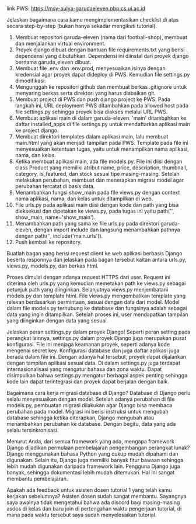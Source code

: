 link PWS: https://msy-aulya-garudaeleven.pbp.cs.ui.ac.id

Jelaskan bagaimana cara kamu mengimplementasikan checklist di atas secara step-by-step (bukan hanya sekadar mengikuti tutorial).
 1. Membuat repositori garuda-eleven (nama dari football-shop), membuat dan menjalankan virtual environment.
 2. Proyek django dibuat dengan bantuan file requirements.txt yang berisi dependensi yang dibutuhkan. Dependensi ini diinstal dan proyek django bernama garuda_eleven dibuat.
 3. Membuat file .env dan .env.prod, menyesuaikan isinya dengan kredensial agar proyek dapat dideploy di PWS. Kemudian file settings.py dimodifikasi.
 4. Mengunggah ke repositori github dan membuat berkas .gitignore untuk menyaring berkas serta direktori yang harus diabaikan git.
 5. Membuat project di PWS dan push django project ke PWS. Pada langkah ini, URL deployment PWS ditambahkan pada allowed host pada file settings.py sehingga proyek bisa diakses melalui URL PWS.
 6. Membuat aplikasi main di dalam garuda-eleven. 'main' ditambahkan ke daftar installed_apps di file settings.py untuk mendaftarkan aplikasi main ke project django.
 7. Membuat direktori templates dalam aplikasi main, lalu membuat main.html yang akan menjadi tampilan pada PWS. Template pada file ini menyesuaikan ketentuan tugas, yaitu untuk menampilkan nama aplikasi, nama, dan kelas.
 8. Ketika membuat aplikasi main, ada file models.py. File ini diisi dengan class Product yang memiliki atribut name, price, description, thumbnail, category, is_featured, dan stock sesuai tipe masing-masing. Setelah melakukan perubahan, membuat dan menerapkan migrasi model agar perubahan tercatat di basis data.
 9. Menambahkan fungsi show_main pada file views.py dengan context nama aplikasi, nama, dan kelas untuk ditampilkan di web.
 10. File urls.py pada aplikasi main diisi dengan kode dan path yang bisa dieksekusi dan dipetakan ke views.py, pada tugas ini yaitu path('', show_main, name='show_main').
 11. Menambahkan path yang sama ke file urls.py pada direktori garuda-eleven, dengan import include dan langsung menambahkan pathnya dengan path('', include('main.urls')).
 12. Push kembali ke repository.

Buatlah bagan yang berisi request client ke web aplikasi berbasis Django beserta responnya dan jelaskan pada bagan tersebut kaitan antara urls.py, views.py, models.py, dan berkas html.

 Proses dimulai dengan adanya request HTTPS dari user. Request ini diterima oleh urls.py yang kemudian memetakan path ke views.py sebagai petunjuk path yang diinginkan. Selanjutnya views.py menjembatani models.py dan template html. File views.py mengembalikan template yang relevan berdasarkan permintaan, sesuai dengan data dari model. Model dalam file models.py terhubung ke database dan fungsinya adalah sebagai data yang ingin ditampilkan. Setelah proses ini, user mendapatkan tampilan yang diinginkan dengan data yang sesuai.

Jelaskan peran settings.py dalam proyek Django!
 Seperti peran setting pada perangkat lainnya, settings.py dalam proyek Django juga merupakan pusat konfigurasi. File ini menjaga keamanan proyek, seperti adanya kode mengenai secret key. Konfigurasi database dan juga daftar aplikasi juga berada dalam file ini. Dengan adanya hal tersebut, proyek dapat dijalankan dengan tampilan aplikasi sesuai data. Di dalam settings.py juga terdapat internasionalisasi yang mengatur bahasa dan zona waktu. Dapat disimpulkan bahwa settings.py mengatur berbagai aspek penting sehingga kode lain dapat terintegrasi dan proyek dapat berjalan dengan baik.

Bagaimana cara kerja migrasi database di Django?
 Database di Django perlu selalu menyesuaikan dengan model. Setelah adanya perubahan di file models.py, pembuatan migrasi dilakukan agar Django bisa membaca perubahan pada model. Migrasi ini berisi instruksi untuk mengubah database sehingga ketika diterapkan, Django mengubah atau menambahkan perubahan ke database. Dengan begitu, data yang ada selalu tersinkronisasi.

Menurut Anda, dari semua framework yang ada, mengapa framework Django dijadikan permulaan pembelajaran pengembangan perangkat lunak?
 Django menggunakan bahasa Python yang cukup mudah dipahami dan digunakan. Selain itu, Django juga memiliki banyak fitur bawaan sehingga lebih mudah digunakan daripada framework lain. Pengguna Django juga banyak, sehingga dokumentasi lebih mudah ditemukan. Hal ini sangat membantu pembelajaran.

Apakah ada feedback untuk asisten dosen tutorial 1 yang telah kamu kerjakan sebelumnya?
 Asisten dosen sudah sangat membantu. Sayangnya saya awalnya tidak mengetahui bahwa ada discord bagi masing-masing asdos di kelas dan baru join di pertengahan waktu pengerjaan tutorial, di mana pada waktu tersebut saya sudah menyelesaikan tutorial.
